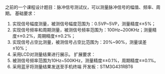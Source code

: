 之前的一个课程设计题目：脉冲信号测试仪，可以测量脉冲信号的幅值、频率、周期。
基础要求：
 1. 实现信号幅度测量，被测信号幅度范围为：0.5VP~5VP，测量精度≤±5%；
 2. 实现信号频率和周期测量，被测信号频率范围为：100Hz~200KHz；测量精度≤±0.2%，周期精度≤±0.2%；
 3. 实现信号占空比测量，被测信号占空比范围为：20%~90%，测量误差≤10%；
 4. 采用LCD对测量结果进行展示。
扩展要求：
 1.	被测信号频率范围为10Hz~500KHz，测量精度≤±0.1%，周期精度≤±0.1%。
 2.	采用蓝牙将测量结果发送至手机终端
开发板：STM3G431RBT6

